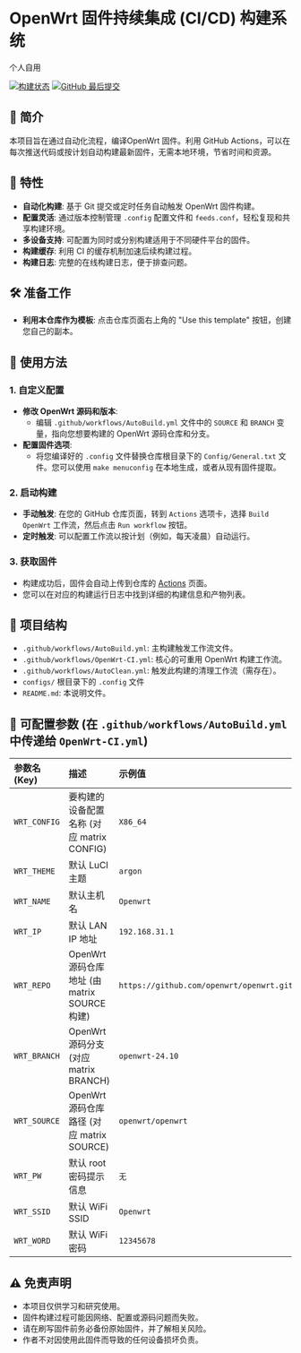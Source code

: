 # OpenWrt 固件持续集成 (CI/CD) 构建系统
个人自用

[![构建状态](https://img.shields.io/github/actions/workflow/status/Jiale23/Openwrt-CI/build-openwrt.yml?branch=main&label=构建状态)](https://github.com/Jiale23/Openwrt-CI/actions)
[![GitHub 最后提交](https://img.shields.io/github/last-commit/Jiale23/Openwrt-CI?label=最后更新)](https://github.com/Jiale23/Openwrt-CI/commits/main)

## 📌 简介

本项目旨在通过自动化流程，编译OpenWrt 固件。利用 GitHub Actions，可以在每次推送代码或按计划自动构建最新固件，无需本地环境，节省时间和资源。

## 🎯 特性

*   **自动化构建**: 基于 Git 提交或定时任务自动触发 OpenWrt 固件构建。
*   **配置灵活**: 通过版本控制管理 `.config` 配置文件和 `feeds.conf`，轻松复现和共享构建环境。
*   **多设备支持**: 可配置为同时或分别构建适用于不同硬件平台的固件。
*   **构建缓存**: 利用 CI 的缓存机制加速后续构建过程。
*   **构建日志**: 完整的在线构建日志，便于排查问题。

## 🛠️ 准备工作

*   **利用本仓库作为模板**: 点击仓库页面右上角的 "Use this template" 按钮，创建您自己的副本。

## 🚀 使用方法

### 1. 自定义配置

*   **修改 OpenWrt 源码和版本**:
    *   编辑 `.github/workflows/AutoBuild.yml` 文件中的 `SOURCE` 和 `BRANCH` 变量，指向您想要构建的 OpenWrt 源码仓库和分支。
*   **配置固件选项**:
    *   将您编译好的 `.config` 文件替换仓库根目录下的 `Config/General.txt` 文件。您可以使用 `make menuconfig` 在本地生成，或者从现有固件提取。
<!-- *   **配置软件包源 (Feeds)**:
    *   修改 `feeds.conf.default` 文件以添加或修改软件包源。如果需要使用自定义的 feeds 配置文件，请确保在构建脚本中正确引用它。 -->

### 2. 启动构建

<!-- *   **自动触发**: 推送 (`git push`) 更改到 `main` 分支，或者创建一个 Pull Request。 -->
*   **手动触发**: 在您的 GitHub 仓库页面，转到 `Actions` 选项卡，选择 `Build OpenWrt` 工作流，然后点击 `Run workflow` 按钮。
*   **定时触发**: 可以配置工作流以按计划（例如，每天凌晨）自动运行。

### 3. 获取固件

*   构建成功后，固件会自动上传到仓库的 [Actions](https://github.com/Jiale23/Openwrt-CI/actions) 页面。
*   您可以在对应的构建运行日志中找到详细的构建信息和产物列表。

## 📁 项目结构

*   `.github/workflows/AutoBuild.yml`: 主构建触发工作流文件。
*   `.github/workflows/OpenWrt-CI.yml`: 核心的可重用 OpenWrt 构建工作流。
*   `.github/workflows/AutoClean.yml`: 触发此构建的清理工作流（需存在）。
*   `configs/` 根目录下的 `.config` 文件
*   `README.md`: 本说明文件。

## 🧰 可配置参数 (在 `.github/workflows/AutoBuild.yml` 中传递给 `OpenWrt-CI.yml`)

| 参数名 (Key)     | 描述                                     | 示例值                 |
| :--------------- | :--------------------------------------- | :--------------------- |
| `WRT_CONFIG`     | 要构建的设备配置名称 (对应 matrix CONFIG) | `X86_64`               |
| `WRT_THEME`      | 默认 LuCI 主题                           | `argon`                |
| `WRT_NAME`       | 默认主机名                               | `Openwrt`              |
| `WRT_IP`         | 默认 LAN IP 地址                         | `192.168.31.1`         |
| `WRT_REPO`       | OpenWrt 源码仓库地址 (由 matrix SOURCE 构建) | `https://github.com/openwrt/openwrt.git` |
| `WRT_BRANCH`     | OpenWrt 源码分支 (对应 matrix BRANCH)    | `openwrt-24.10`        |
| `WRT_SOURCE`     | OpenWrt 源码仓库路径 (对应 matrix SOURCE) | `openwrt/openwrt`      |
| `WRT_PW`         | 默认 root 密码提示信息                   | `无`                   |
| `WRT_SSID`       | 默认 WiFi SSID                           | `Openwrt`              |
| `WRT_WORD`       | 默认 WiFi 密码                           | `12345678`             |


## ⚠️ 免责声明

*   本项目仅供学习和研究使用。
*   固件构建过程可能因网络、配置或源码问题而失败。
*   请在刷写固件前务必备份原始固件，并了解相关风险。
*   作者不对因使用此固件而导致的任何设备损坏负责。